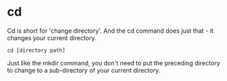 # cd #

Cd is short for 'change directory'. And the cd command does just that - it
changes your current directory.

`cd [directory path]`

Just like the mkdir command, you don't need to put the preceding directory to
change to a sub-directory of your current directory.
